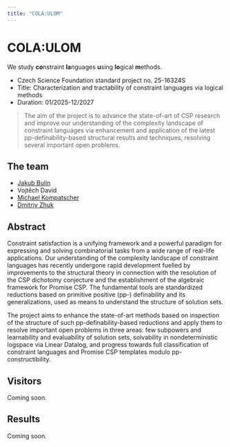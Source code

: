 ```yaml
---
title: "COLA:ULOM"
---
```


# COLA:ULOM 

We study **co**nstraint **la**nguages **u**sing **lo**gical **m**ethods.

* Czech Science Foundation standard project no. 25-16324S 
* Title: Characterization and tractability of constraint languages via logical methods
* Duration: 01/2025-12/2027

> The aim of the project is to advance the state-of-art of CSP research and improve our
understanding of the complexity landscape of constraint languages via enhancement and
application of the latest pp-definability-based structural results and techniques, resolving
several important open problems.

## The team

* [Jakub Bulín](https://jbulin.github.io/)
* Vojtěch David
* [Michael Kompatscher](https://www.karlin.mff.cuni.cz/~kompatscher/)
* [Dmitriy Zhuk](https://www.mff.cuni.cz/en/faculty/organizational-structure/people?hdl=14961)

## Abstract

Constraint satisfaction is a unifying framework and a powerful paradigm for expressing and solving combinatorial tasks from a wide range of real-life applications. Our understanding of the complexity landscape of constraint languages has recently undergone rapid development fuelled by improvements to the structural theory in connection with the resolution of the CSP dichotomy conjecture and the establishment of the algebraic framework for Promise CSP. The fundamental tools are standardized reductions based on primitive positive (pp-) definability and its generalizations, used as means to understand the structure of solution sets.

The project aims to enhance the state-of-art methods based on inspection of the structure of such pp-definability-based reductions and apply them to resolve important open problems in three areas: few subpowers and learnability and evaluability of solution sets, solvability in nondeterministic logspace via Linear Datalog, and progress towards full classification of constraint languages and Promise CSP templates modulo pp-constructibility.

## Visitors

Coming soon.

## Results

Coming soon.